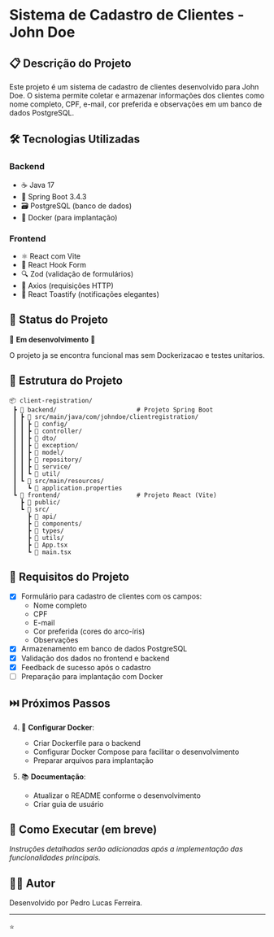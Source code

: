 #  Sistema de Cadastro de Clientes - John Doe 

## 📋 Descrição do Projeto

Este projeto é um sistema de cadastro de clientes desenvolvido para John Doe. O sistema permite coletar e armazenar informações dos clientes como nome completo, CPF, e-mail, cor preferida e observações em um banco de dados PostgreSQL.

## 🛠️ Tecnologias Utilizadas

### Backend
- ☕ Java 17
- 🍃 Spring Boot 3.4.3
- 🗃️ PostgreSQL (banco de dados)
- 🐳 Docker (para implantação)

### Frontend
- ⚛️ React com Vite
- 📝 React Hook Form
- 🔍 Zod (validação de formulários)
- 🔄 Axios (requisições HTTP)
- 🎨 React Toastify (notificações elegantes)

## 🚀 Status do Projeto

🚧 **Em desenvolvimento** 🚧

O projeto ja se encontra funcional mas sem Dockerizacao e testes unitarios.

## 📁 Estrutura do Projeto

```
📦 client-registration/
 ┣ 📂 backend/                      # Projeto Spring Boot
 ┃ ┣ 📂 src/main/java/com/johndoe/clientregistration/
 ┃ ┃ ┣ 📂 config/                  
 ┃ ┃ ┣ 📂 controller/              
 ┃ ┃ ┣ 📂 dto/                    
 ┃ ┃ ┣ 📂 exception/              
 ┃ ┃ ┣ 📂 model/                  
 ┃ ┃ ┣ 📂 repository/              
 ┃ ┃ ┣ 📂 service/                
 ┃ ┃ ┗ 📂 util/                    
 ┃ ┗ 📂 src/main/resources/
 ┃   ┗ 📜 application.properties
 ┗ 📂 frontend/                     # Projeto React (Vite)
   ┣ 📂 public/
   ┗ 📂 src/
     ┣ 📂 api/
     ┣ 📂 components/
     ┣ 📂 types/
     ┣ 📂 utils/
     ┣ 📜 App.tsx
     ┗ 📜 main.tsx
```

## 📝 Requisitos do Projeto

- [x] Formulário para cadastro de clientes com os campos:
  - Nome completo
  - CPF
  - E-mail
  - Cor preferida (cores do arco-íris)
  - Observações
- [x] Armazenamento em banco de dados PostgreSQL
- [x] Validação dos dados no frontend e backend
- [x] Feedback de sucesso após o cadastro
- [ ] Preparação para implantação com Docker

## ⏭️ Próximos Passos

4. 🐳 **Configurar Docker**:
   - Criar Dockerfile para o backend
   - Configurar Docker Compose para facilitar o desenvolvimento
   - Preparar arquivos para implantação

5. 📚 **Documentação**:
   - Atualizar o README conforme o desenvolvimento
   - Criar guia de usuário

## 🚀 Como Executar (em breve)

_Instruções detalhadas serão adicionadas após a implementação das funcionalidades principais._

## 👨‍💻 Autor

Desenvolvido por Pedro Lucas Ferreira.

---

⭐️ 